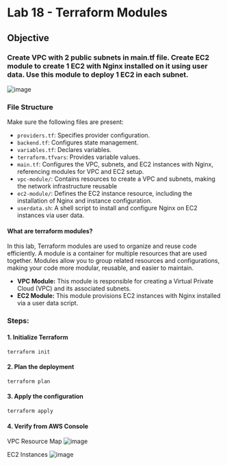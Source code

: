 # Lab 18 - Terraform Modules

## **Objective**

###  Create VPC with 2 public subnets in main.tf file. Create EC2 module to create 1 EC2 with Nginx installed on it using user data. Use this module to deploy 1 EC2 in each subnet. 
![image](https://github.com/user-attachments/assets/87137ff4-d179-4845-9bd4-1235234cade3)


### **File Structure**

Make sure the following files are present:
- `providers.tf`: Specifies provider configuration.
- `backend.tf`: Configures state management.
- `variables.tf`: Declares variables.
- `terraform.tfvars`: Provides variable values.
- `main.tf`: Configures the VPC, subnets, and EC2 instances with Nginx, referencing modules for VPC and EC2 setup.
- `vpc-module/`: Contains resources to create a VPC and subnets, making the network infrastructure reusable
- `ec2-module/`: Defines the EC2 instance resource, including the installation of Nginx and instance configuration.
- `userdata.sh`: A shell script to install and configure Nginx on EC2 instances via user data.


#### **What are terraform modules?**
In this lab, Terraform modules are used to organize and reuse code efficiently. A module is a container for multiple resources that are used together. Modules allow you to group related resources and configurations, making your code more modular, reusable, and easier to maintain.

- **VPC Module:** This module is responsible for creating a Virtual Private Cloud (VPC) and its associated subnets.
- **EC2 Module:** This module provisions EC2 instances with Nginx installed via a user data script.
### **Steps:**

#### 1. Initialize Terraform
```
terraform init
```
#### 2. Plan the deployment 
```
terraform plan
```
#### 3. Apply the configuration
```
terraform apply
```
#### 4. Verify from AWS Console
VPC Resource Map
![image](https://github.com/user-attachments/assets/e6ad1e25-d401-43b4-bf60-4a038fd4a1f4)

EC2 Instances
![image](https://github.com/user-attachments/assets/e9e2002d-1141-44b7-b9eb-dc3593256f57)

